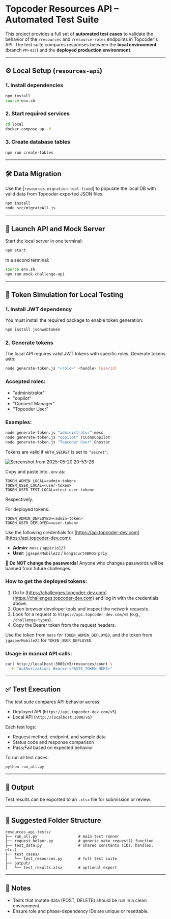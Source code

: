 # Topcoder Resources API – Automated Test Suite

This project provides a full set of **automated test cases** to validate the behavior of the `/resources` and `/resource-roles` endpoints in Topcoder's API. The test suite compares responses between the **local environment** (branch `PM-437`) and the **deployed production environment**.

---

## ⚙️ Local Setup (`resources-api`)

### 1. Install dependencies

```bash
npm install
source env.sh
```

### 2. Start required services

```bash
cd local
docker-compose up -d
```

### 3. Create database tables

```bash
npm run create-tables
```

---

## 🛠️ Data Migration

Use the \[`resources-migration-tool-fixed`] to populate the local DB with valid data from Topcoder-exported JSON files.

```bash
npm install
node src/migrateAll.js
```

---

## 🚀 Launch API and Mock Server

Start the local server in one terminal:

```bash
npm start
```

In a second terminal:

```bash
source env.sh
npm run mock-challenge-api
```

---

## 🔐 Token Simulation for Local Testing

### 1. Install JWT dependency

You must install the required package to enable token generation:

```bash
npm install jsonwebtoken
```

### 2. Generate tokens

The local API requires valid JWT tokens with specific roles. Generate tokens with:

```bash
node generate-token.js "<role>" <handle> [userId]
```

### Accepted roles:

* "administrator"
* "copilot"
* "Connect Manager"
* "Topcoder User"

### Examples:

```bash
node generate-token.js "administrator" mess
node generate-token.js "copilot" TCConnCopilot
node generate-token.js "Topcoder User" Ghostar
```

Tokens are valid if `AUTH_SECRET` is set to `"secret"`.

![Screenshot from 2025-05-20 20-53-26](https://github.com/user-attachments/assets/d59997be-74a2-4e28-9184-b15238a3f53f)

Copy and paste into `.env` as:

```env
TOKEN_ADMIN_LOCAL=<admin-token>
TOKEN_USER_LOCAL=<user-token>
TOKEN_USER_TEST_LOCAL=<test-user-token>
```

Respectively.

For deployed tokens:

```env
TOKEN_ADMIN_DEPLOYED=<admin-token>
TOKEN_USER_DEPLOYED=<user-token>
```

Use the following credentials for [https://api.topcoder-dev.com](https://api.topcoder-dev.com):

* **Admin**: `mess` / `appirio123`
* **User**: `jgasperMobile22` / `kong1cuct4BROG!priy`

🚫 **Do NOT change the passwords!** Anyone who changes passwords will be banned from future challenges.

### How to get the deployed tokens:

1. Go to [https://challenges.topcoder-dev.com](https://challenges.topcoder-dev.com) and log in with the credentials above.
2. Open browser developer tools and inspect the network requests.
3. Look for a request to `https://api.topcoder-dev.com/v5` (e.g., `/challenge-types`).
4. Copy the Bearer token from the request headers.

Use the token from `mess` for `TOKEN_ADMIN_DEPLOYED`, and the token from `jgasperMobile22` for `TOKEN_USER_DEPLOYED`.

### Usage in manual API calls:

```bash
curl http://localhost:3000/v5/resources/count \
  -H "Authorization: Bearer <PASTE_TOKEN_HERE>"
```

---

## ✅ Test Execution

The test suite compares API behavior across:

* Deployed API (`https://api.topcoder-dev.com/v5`)
* Local API (`http://localhost:3000/v5`)

Each test logs:

* Request method, endpoint, and sample data
* Status code and response comparison
* Pass/Fail based on expected behavior

To run all test cases:

```bash
python run_all.py
```

---

## 📂 Output

Test results can be exported to an `.xlsx` file for submission or review.

---

## 📁 Suggested Folder Structure

```
resources-api-tests/
├── run_all.py                  # main test runner
├── request_helper.py           # generic make_request() function
├── test_data.py                # shared constants (IDs, handles, etc.)
├── test_cases/
│   └── test_resources.py       # full test suite
├── output/
│   └── test_results.xlsx       # optional export
```

---

## 📌 Notes

* Tests that mutate data (POST, DELETE) should be run in a clean environment.
* Ensure role and phase-dependency IDs are unique or resettable.
